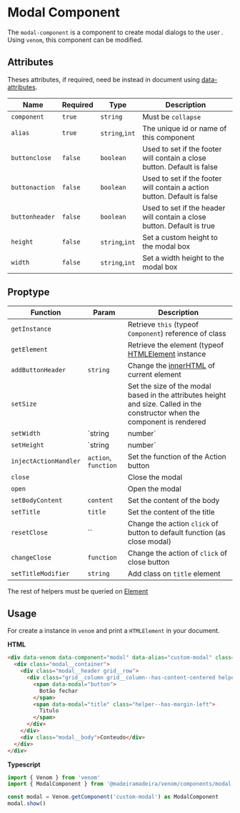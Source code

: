 # Modal Component

The `modal-component` is a component to create modal dialogs to the user .
Using `venom`, this component can be modified.

## Attributes

Theses attributes, if required, need be instead in document using [data-attributes](https://developer.mozilla.org/pt-BR/docs/Web/HTML/Global_attributes/data-*).

| Name           | Required | Type           | Description                                                              |
| -------------- | -------- | -------------- | ------------------------------------------------------------------------ |
| `component`    | `true`   | `string`       | Must be `collapse`                                                       |
| `alias`        | `true`   | `string`,`int` | The unique id or name of this component                                  |
| `buttonclose`  | `false`  | `boolean`      | Used to set if the footer will contain a close button. Default is false  |
| `buttonaction` | `false`  | `boolean`      | Used to set if the footer will contain a action button. Default is false |
| `buttonheader` | `false`  | `boolean`      | Used to set if the header will contain a close button. Default is true   |
| `height`       | `false`  | `string`,`int` | Set a custom height to the modal box                                     |
| `width`        | `false`  | `string`,`int` | Set a width height to the modal box                                      |

## Proptype

| Function              | Param                                                                         | Description                                                                                                                 |
| --------------------- | ----------------------------------------------------------------------------- | --------------------------------------------------------------------------------------------------------------------------- |
| `getInstance`         |                                                                               | Retrieve `this` (typeof `Component`) reference of class                                                                     |
| `getElement`          |                                                                               | Retrieve the element (typeof [HTMLElement](https://developer.mozilla.org/pt-BR/docs/Web/API/HTMLElement) instance           |
| `addButtonHeader`     | `string`                                                                      | Change the [innerHTML](https://developer.mozilla.org/pt-BR/docs/Web/API/Element/innerHTML) of current element               |
| `setSize`             |                                                                               | Set the size of the modal based in the attributes height and size. Called in the constructor when the component is rendered |
| `setWidth`            | `string|number`                                                               | Set the width of the modal                                                                                                  |
| `setHeight`           | `string|number`                                                               | Set the height of the modal                                                                                                 |
| `injectActionHandler` | `action`, `function`                                                          | Set the function of the Action button                                                                                       |
| `close`               |                                                                               | Close the modal                                                                                                             |
| `open`                |                                                                               | Open the modal                                                                                                              |
| `setBodyContent`      | `content`                                                                     | Set the content of the body                                                                                                 |
| `setTitle`            | `title`                                                                       | Set the content of the title                                                                                                |
| `resetClose`          | `` | Change the action `click` of button to default function (as close modal) |
| `changeClose`         | `function`                                                                    | Change the action of `click` of close button                                                                                |
| `setTitleModifier`    | `string`                                                                      | Add class on `title` element                                                                                                |

The rest of helpers must be queried on [Element](https://developer.mozilla.org/en-US/docs/Web/API/Element)

## Usage

For create a instance in `venom` and print a `HTMLElement` in your document.

**HTML**

```html
<div data-venom data-component="modal" data-alias="custom-modal" class="modal modal--is-hidden">
  <div class="modal__container">
    <div class="modal__header grid__row">
      <div class="grid__column grid__column--has-content-centered helper--has-text-bold helper--has-text-large">
        <span data-modal="button">
          Botão fechar
        </span>
        <span data-modal="title" class="helper--has-margin-left">
          Titulo
        </span>
      </div>
    </div>
    <div class="modal__body">Conteudo</div>
  </div>
</div>
```

**Typescript**

```typescript
import { Venom } from 'venom'
import { ModalComponent } from '@madeiramadeira/venom/components/modal-component/index'

const modal = Venom.getComponent('custom-modal') as ModalComponent
modal.show()
```
